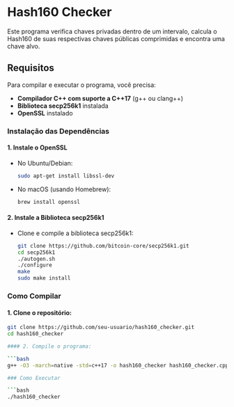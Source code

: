 # Hash160 Checker

Este programa verifica chaves privadas dentro de um intervalo, calcula o Hash160 de suas respectivas chaves públicas comprimidas e encontra uma chave alvo.

## Requisitos

Para compilar e executar o programa, você precisa:
- **Compilador C++ com suporte a C++17** (g++ ou clang++)
- **Biblioteca secp256k1** instalada
- **OpenSSL** instalado

### Instalação das Dependências

#### 1. Instale o OpenSSL

- No Ubuntu/Debian:
  ```bash
  sudo apt-get install libssl-dev

- No macOS (usando Homebrew):
  ```bash
  brew install openssl

#### 2. Instale a Biblioteca secp256k1

- Clone e compile a biblioteca secp256k1:
   ```bash
  git clone https://github.com/bitcoin-core/secp256k1.git
  cd secp256k1
  ./autogen.sh
  ./configure
  make
  sudo make install

### Como Compilar

#### 1. Clone o repositório:
  
  ```bash
  git clone https://github.com/seu-usuario/hash160_checker.git
  cd hash160_checker

#### 2. Compile o programa:

  ```bash
  g++ -O3 -march=native -std=c++17 -o hash160_checker hash160_checker.cpp -lsecp256k1 -lcrypto -I/usr/local/opt/openssl/include -L/usr/local/opt/openssl/lib

### Como Executar

  ```bash
  ./hash160_checker
